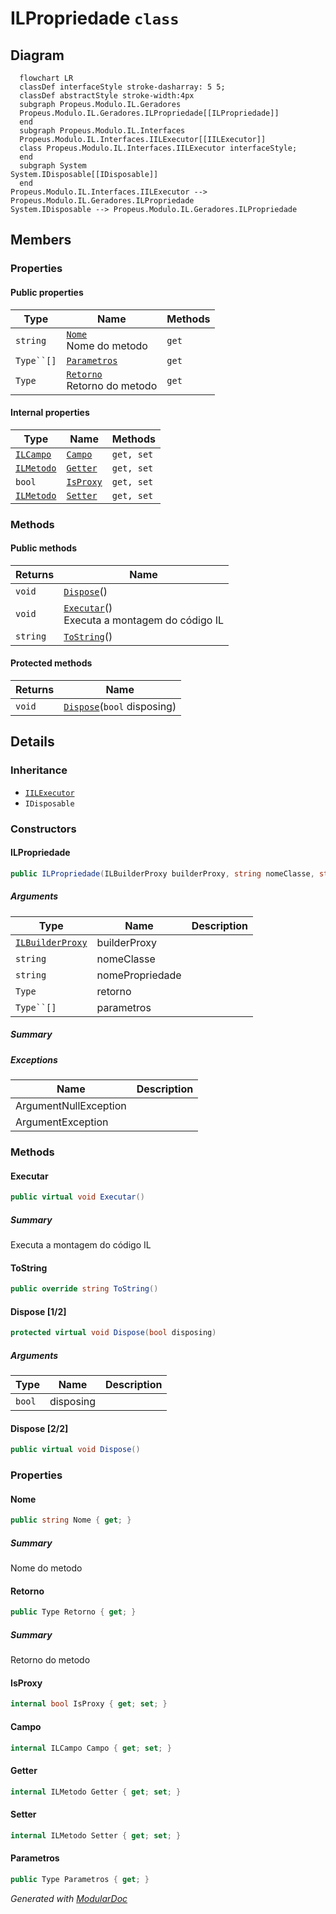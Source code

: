 # ILPropriedade `class`

## Diagram
```mermaid
  flowchart LR
  classDef interfaceStyle stroke-dasharray: 5 5;
  classDef abstractStyle stroke-width:4px
  subgraph Propeus.Modulo.IL.Geradores
  Propeus.Modulo.IL.Geradores.ILPropriedade[[ILPropriedade]]
  end
  subgraph Propeus.Modulo.IL.Interfaces
  Propeus.Modulo.IL.Interfaces.IILExecutor[[IILExecutor]]
  class Propeus.Modulo.IL.Interfaces.IILExecutor interfaceStyle;
  end
  subgraph System
System.IDisposable[[IDisposable]]
  end
Propeus.Modulo.IL.Interfaces.IILExecutor --> Propeus.Modulo.IL.Geradores.ILPropriedade
System.IDisposable --> Propeus.Modulo.IL.Geradores.ILPropriedade
```

## Members
### Properties
#### Public  properties
| Type | Name | Methods |
| --- | --- | --- |
| `string` | [`Nome`](#nome)<br>Nome do metodo | `get` |
| `Type``[]` | [`Parametros`](#parametros) | `get` |
| `Type` | [`Retorno`](#retorno)<br>Retorno do metodo | `get` |

#### Internal  properties
| Type | Name | Methods |
| --- | --- | --- |
| [`ILCampo`](./propeusmoduloilgeradores-ILCampo.md) | [`Campo`](#campo) | `get, set` |
| [`ILMetodo`](./propeusmoduloilgeradores-ILMetodo.md) | [`Getter`](#getter) | `get, set` |
| `bool` | [`IsProxy`](#isproxy) | `get, set` |
| [`ILMetodo`](./propeusmoduloilgeradores-ILMetodo.md) | [`Setter`](#setter) | `get, set` |

### Methods
#### Public  methods
| Returns | Name |
| --- | --- |
| `void` | [`Dispose`](#dispose-22)() |
| `void` | [`Executar`](#executar)()<br>Executa a montagem do código IL |
| `string` | [`ToString`](#tostring)() |

#### Protected  methods
| Returns | Name |
| --- | --- |
| `void` | [`Dispose`](#dispose-12)(`bool` disposing) |

## Details
### Inheritance
 - [
`IILExecutor`
](./propeusmoduloilinterfaces-IILExecutor.md)
 - `IDisposable`

### Constructors
#### ILPropriedade
```csharp
public ILPropriedade(ILBuilderProxy builderProxy, string nomeClasse, string nomePropriedade, Type retorno, Type[] parametros)
```
##### Arguments
| Type | Name | Description |
| --- | --- | --- |
| [`ILBuilderProxy`](./propeusmoduloilproxy-ILBuilderProxy.md) | builderProxy |  |
| `string` | nomeClasse |  |
| `string` | nomePropriedade |  |
| `Type` | retorno |  |
| `Type``[]` | parametros |  |

##### Summary


##### Exceptions
| Name | Description |
| --- | --- |
| ArgumentNullException |  |
| ArgumentException |  |

### Methods
#### Executar
```csharp
public virtual void Executar()
```
##### Summary
Executa a montagem do código IL

#### ToString
```csharp
public override string ToString()
```

#### Dispose [1/2]
```csharp
protected virtual void Dispose(bool disposing)
```
##### Arguments
| Type | Name | Description |
| --- | --- | --- |
| `bool` | disposing |   |

#### Dispose [2/2]
```csharp
public virtual void Dispose()
```

### Properties
#### Nome
```csharp
public string Nome { get; }
```
##### Summary
Nome do metodo

#### Retorno
```csharp
public Type Retorno { get; }
```
##### Summary
Retorno do metodo

#### IsProxy
```csharp
internal bool IsProxy { get; set; }
```

#### Campo
```csharp
internal ILCampo Campo { get; set; }
```

#### Getter
```csharp
internal ILMetodo Getter { get; set; }
```

#### Setter
```csharp
internal ILMetodo Setter { get; set; }
```

#### Parametros
```csharp
public Type Parametros { get; }
```

*Generated with* [*ModularDoc*](https://github.com/hailstorm75/ModularDoc)
